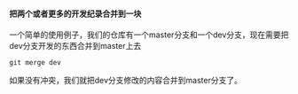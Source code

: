 #### 把两个或者更多的开发纪录合并到一块

一个简单的使用例子，我们的仓库有一个master分支和一个dev分支，现在需要把dev分支开发的东西合并到master上去
```
git merge dev
```
如果没有冲突，我们就把dev分支修改的内容合并到master分支了。